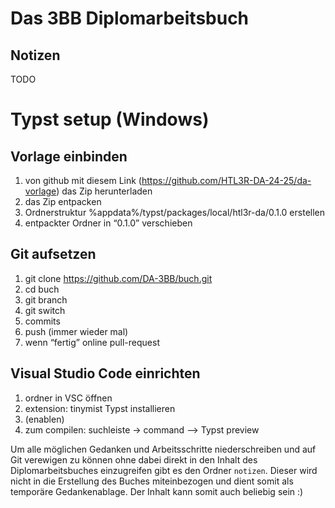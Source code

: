 # Das 3BB Diplomarbeitsbuch

## Notizen

TODO

# Typst setup (Windows)

## Vorlage einbinden
1. von github mit diesem Link (https://github.com/HTL3R-DA-24-25/da-vorlage) das Zip herunterladen
2. das Zip entpacken
3. Ordnerstruktur %appdata%/typst/packages/local/htl3r-da/0.1.0 erstellen
4. entpackter Ordner in “0.1.0” verschieben
 
## Git aufsetzen
1. git clone https://github.com/DA-3BB/buch.git
2. cd buch
3. git branch <name>
4. git switch <name>
5. commits
6. push (immer wieder mal)
7. wenn “fertig” online pull-request

## Visual Studio Code einrichten
1. ordner in VSC öffnen
2. extension: tinymist Typst installieren
3. (enablen)
4. zum compilen: suchleiste → command —> Typst preview

Um alle möglichen Gedanken und Arbeitsschritte niederschreiben und auf Git verewigen zu können ohne dabei direkt in den Inhalt des Diplomarbeitsbuches einzugreifen gibt es den Ordner `notizen`. Dieser wird nicht in die Erstellung des Buches miteinbezogen und dient somit als temporäre Gedankenablage. Der Inhalt kann somit auch beliebig sein :)
